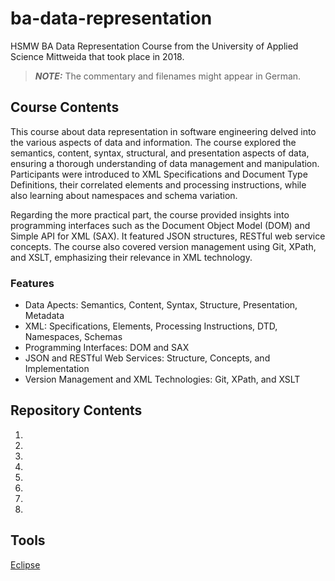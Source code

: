 # ba-data-representation

HSMW BA Data Representation Course from the University of Applied Science Mittweida that took place in 2018.

> **_NOTE:_** The commentary and filenames might appear in German.

## Course Contents

This course about data representation in software engineering delved into the various aspects of data and information. The course explored the semantics, content, syntax, structural, and presentation aspects of data, ensuring a thorough understanding of data management and manipulation. Participants were introduced to XML Specifications and Document Type Definitions, their correlated elements and processing instructions, while also learning about namespaces and schema variation.

Regarding the more practical part, the course provided insights into programming interfaces such as the Document Object Model (DOM) and Simple API for XML (SAX). It featured JSON structures, RESTful web service concepts. The course also covered version management using Git, XPath, and XSLT, emphasizing their relevance in XML technology.

### Features

- Data Apects: Semantics, Content, Syntax, Structure, Presentation, Metadata
- XML: Specifications, Elements, Processing Instructions, DTD, Namespaces, Schemas
- Programming Interfaces: DOM and SAX
- JSON and RESTful Web Services: Structure, Concepts, and Implementation
- Version Management and XML Technologies: Git, XPath, and XSLT

## Repository Contents

1.
2.
3.
4.
5.
6.
7.
8.

## Tools

[Eclipse](https://www.eclipse.org)
